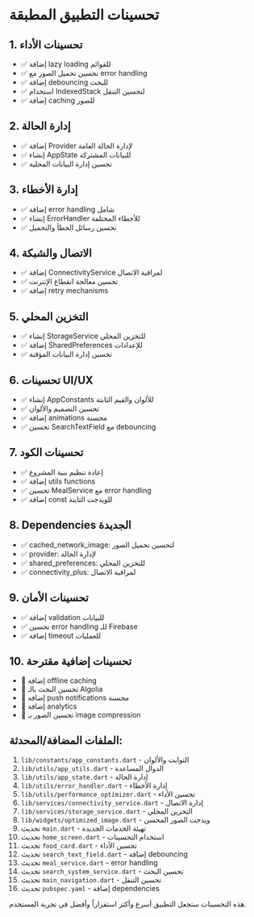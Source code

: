 # تحسينات التطبيق المطبقة

## 1. تحسينات الأداء
- ✅ إضافة lazy loading للقوائم
- ✅ تحسين تحميل الصور مع error handling
- ✅ إضافة debouncing للبحث
- ✅ استخدام IndexedStack لتحسين التنقل
- ✅ إضافة caching للصور

## 2. إدارة الحالة
- ✅ إضافة Provider لإدارة الحالة العامة
- ✅ إنشاء AppState للبيانات المشتركة
- ✅ تحسين إدارة البيانات المحلية

## 3. إدارة الأخطاء
- ✅ إضافة error handling شامل
- ✅ إنشاء ErrorHandler للأخطاء المختلفة
- ✅ تحسين رسائل الخطأ والتحميل

## 4. الاتصال والشبكة
- ✅ إضافة ConnectivityService لمراقبة الاتصال
- ✅ تحسين معالجة انقطاع الإنترنت
- ✅ إضافة retry mechanisms

## 5. التخزين المحلي
- ✅ إنشاء StorageService للتخزين المحلي
- ✅ إضافة SharedPreferences للإعدادات
- ✅ تحسين إدارة البيانات المؤقتة

## 6. تحسينات UI/UX
- ✅ إنشاء AppConstants للألوان والقيم الثابتة
- ✅ تحسين التصميم والألوان
- ✅ إضافة animations محسنة
- ✅ تحسين SearchTextField مع debouncing

## 7. تحسينات الكود
- ✅ إعادة تنظيم بنية المشروع
- ✅ إضافة utils functions
- ✅ تحسين MealService مع error handling
- ✅ إضافة const للويدجت الثابتة

## 8. Dependencies الجديدة
- ✅ cached_network_image: لتحسين تحميل الصور
- ✅ provider: لإدارة الحالة
- ✅ shared_preferences: للتخزين المحلي
- ✅ connectivity_plus: لمراقبة الاتصال

## 9. تحسينات الأمان
- ✅ إضافة validation للبيانات
- ✅ تحسين error handling للـ Firebase
- ✅ إضافة timeout للعمليات

## 10. تحسينات إضافية مقترحة
- 🔄 إضافة offline caching
- 🔄 تحسين البحث بالـ Algolia
- 🔄 إضافة push notifications محسنة
- 🔄 إضافة analytics
- 🔄 تحسين الصور بـ image compression

## الملفات المضافة/المحدثة:
1. `lib/constants/app_constants.dart` - الثوابت والألوان
2. `lib/utils/app_utils.dart` - الدوال المساعدة
3. `lib/utils/app_state.dart` - إدارة الحالة
4. `lib/utils/error_handler.dart` - إدارة الأخطاء
5. `lib/utils/performance_optimizer.dart` - تحسين الأداء
6. `lib/services/connectivity_service.dart` - إدارة الاتصال
7. `lib/services/storage_service.dart` - التخزين المحلي
8. `lib/widgets/optimized_image.dart` - ويدجت الصور المحسن
9. تحديث `main.dart` - تهيئة الخدمات الجديدة
10. تحديث `home_screen.dart` - استخدام التحسينات
11. تحديث `food_card.dart` - تحسين الأداء
12. تحديث `search_text_field.dart` - إضافة debouncing
13. تحديث `meal_service.dart` - error handling
14. تحديث `search_system_service.dart` - تحسين البحث
15. تحديث `main_navigation.dart` - تحسين التنقل
16. تحديث `pubspec.yaml` - إضافة dependencies

هذه التحسينات ستجعل التطبيق أسرع وأكثر استقراراً وأفضل في تجربة المستخدم.